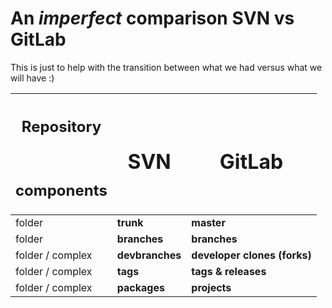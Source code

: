 <h1>An <i>imperfect</i> comparison SVN vs GitLab</h1>

This is just to help with the transition between what we had versus what we will have :)

| <h2>Repository</h2> <br> <h2> components</h2> | <h1><b>SVN</b></h1> | <h1><b>GitLab</b></h1> |
| -- | -- | -- |
| folder | <b>trunk</b> | <b>master</b> |
| folder | <b>branches</b> | <b>branches</b> |
| folder / complex | <b>devbranches</b> | <b>developer clones (forks)</b> |
| folder / complex | <b>tags</b> | <b>tags & releases</b> |
| folder / complex | <b>packages</b> | <b>projects</b> |
